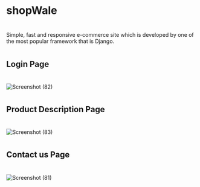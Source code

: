 # shopWale
#
# 
Simple, fast and responsive e-commerce site which is developed by one of the most popular framework that is Django.
#
#
## Login Page
#
![Screenshot (82)](https://user-images.githubusercontent.com/50102322/98668812-6a367900-2376-11eb-8cf2-fd8fd552e50b.png)
#
## Product Description Page
#
![Screenshot (83)](https://user-images.githubusercontent.com/50102322/98668799-66a2f200-2376-11eb-878d-4183b63d9267.png)
#
## Contact us Page
#
![Screenshot (81)](https://user-images.githubusercontent.com/50102322/98668808-699de280-2376-11eb-8865-ebec5a5dbaa7.png)
